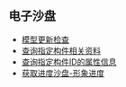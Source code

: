 ## 电子沙盘

* [模型更新检查](checkModels.md)
* [查询指定构件相关资料](../business/DocumentMng/ModelFileList.md)
* [查询指定构件ID的属性信息](ModelGuidData.md)
* [获取进度沙盘-形象进度](getGraphicProgress.md)

